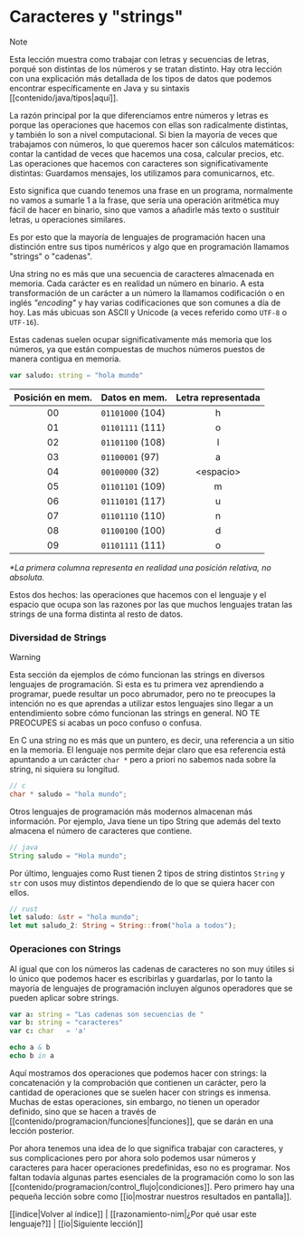 # Caracteres y "strings"
> [!NOTE]
> Esta lección muestra como trabajar con letras y secuencias de letras, porqué son distintas de los números y se tratan distinto. Hay otra lección con una explicación más detallada de los tipos de datos que podemos encontrar específicamente en Java y su sintaxis [[contenido/java/tipos|aquí]].

La razón principal por la que diferenciamos entre números y letras es porque las operaciones que hacemos con ellas son radicalmente distintas, y también lo son a nivel computacional. Si bien la mayoría de veces que trabajamos con números, lo que queremos hacer son cálculos matemáticos: contar la cantidad de veces que hacemos una cosa, calcular precios, etc. Las operaciones que hacemos con caracteres son significativamente distintas: Guardamos mensajes, los utilizamos para comunicarnos, etc.

Esto significa que cuando tenemos una frase en un programa, normalmente no vamos a sumarle 1 a la frase, que sería una operación aritmética muy fácil de hacer en binario, sino que vamos a añadirle más texto o sustituir letras, u operaciones similares.

Es por esto que la mayoría de lenguajes de programación hacen una distinción entre sus tipos numéricos y algo que en programación llamamos "strings" o "cadenas". 

Una string no es más que una secuencia de caracteres almacenada en memoria. Cada carácter es en realidad un número en binario. A esta transformación de un carácter a un número la llamamos codificación o en inglés *"encoding"* y hay varias codificaciones que son comunes a día de hoy. Las más ubicuas son ASCII y Unicode (a veces referido como `UTF-8` o `UTF-16`).

Estas cadenas suelen ocupar significativamente más memoria que los números, ya que están compuestas de muchos números puestos de manera contigua en memoria.

```nim
var saludo: string = "hola mundo"
```

| Posición en mem. | Datos en mem.  | Letra representada |
|:----------------:|:---------------|:------------------:|
| 00               | `01101000` (104)| h                  |
| 01               | `01101111` (111)| o                  |
| 02               | `01101100` (108)| l                  |
| 03               | `01100001` (97) | a                  |
| 04               | `00100000` (32) | \<espacio\>        |
| 05               | `01101101` (109)| m                  |
| 06               | `01110101` (117)| u                  |
| 07               | `01101110` (110)| n                  |
| 08               | `01100100` (100)| d                  |
| 09               | `01101111` (111)| o                  |
*\*La primera columna representa en realidad una posición relativa, no absoluta.*

Estos dos hechos: las operaciones que hacemos con el lenguaje y el espacio que ocupa son las razones por las que muchos lenguajes tratan las strings de una forma distinta al resto de datos.

### Diversidad de Strings
> [!WARNING]
> Esta sección da ejemplos de cómo funcionan las strings en diversos lenguajes de programación. Si esta es tu primera vez aprendiendo a programar, puede resultar un poco abrumador, pero no te preocupes la intención no es que aprendas a utilizar estos lenguajes sino llegar a un entendimiento sobre cómo funcionan las strings en general. NO TE PREOCUPES si acabas un poco confuso o confusa.

En C una string no es más que un puntero, es decir, una referencia a un sitio en la memoria. El lenguaje nos permite dejar claro que esa referencia está apuntando a un carácter `char *` pero a priori no sabemos nada sobre la string, ni siquiera su longitud.

```c
// c
char * saludo = "hola mundo";
```

Otros lenguajes de programación más modernos almacenan más información. Por ejemplo, Java tiene un tipo String que además del texto almacena el número de caracteres que contiene.

```java
// java
String saludo = "Hola mundo";
```

Por último, lenguajes como Rust tienen 2 tipos de string distintos `String` y `str` con usos muy distintos dependiendo de lo que se quiera hacer con ellos.

```rust
// rust
let saludo: &str = "hola mundo";
let mut saludo_2: String = String::from("hola a todos");
```

### Operaciones con Strings
Al igual que con los números las cadenas de caracteres no son muy útiles si lo único que podemos hacer es escribirlas y guardarlas, por lo tanto la mayoría de lenguajes de programación incluyen algunos operadores que se pueden aplicar sobre strings.

```nim
var a: string = "Las cadenas son secuencias de "
var b: string = "caracteres"
var c: char   = 'a'

echo a & b
echo b in a
```

Aquí mostramos dos operaciones que podemos hacer con strings: la concatenación y la comprobación que contienen un carácter, pero la cantidad de operaciones que se suelen hacer con strings es inmensa. Muchas de estas operaciones, sin embargo, no tienen un operador definido, sino que se hacen a través de [[contenido/programacion/funciones|funciones]], que se darán en una lección posterior.

Por ahora tenemos una idea de lo que significa trabajar con caracteres, y sus complicaciones pero por ahora solo podemos usar números y caracteres para hacer operaciones predefinidas, eso no es programar.
Nos faltan todavía algunas partes esenciales de la programación como lo son las [[contenido/programacion/control_flujo|condiciones]]. Pero primero hay una pequeña lección sobre como [[io|mostrar nuestros resultados en pantalla]].

[[indice|Volver al índice]] | [[razonamiento-nim|¿Por qué usar este lenguaje?]] | [[io|Siguiente lección]]
